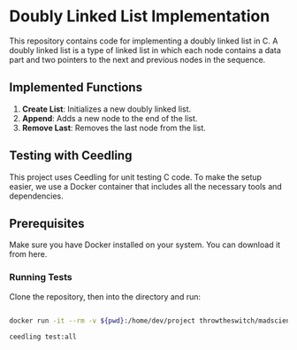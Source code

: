# Doubly Linked List Implementation

This repository contains code for implementing a doubly linked list in C. A doubly linked list is a type of linked list in which each node contains a data part and two pointers to the next and previous nodes in the sequence.

## Implemented Functions

1. **Create List**: Initializes a new doubly linked list.
2. **Append**: Adds a new node to the end of the list.
3. **Remove Last**: Removes the last node from the list.


## Testing with Ceedling
This project uses Ceedling for unit testing C code. To make the setup easier, we use a Docker container that includes all the necessary tools and dependencies.

## Prerequisites
Make sure you have Docker installed on your system. You can download it from here.

### Running Tests
Clone the repository, then into the directory and run:

```bash

docker run -it --rm -v ${pwd}:/home/dev/project throwtheswitch/madsciencelab

ceedling test:all
```
